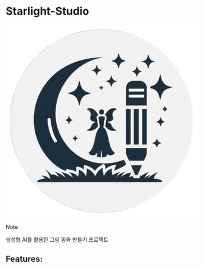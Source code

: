 # Starlight-Studio

![별빛 창작소](/public/logo512.png)

> [!NOTE]
> 생성형 AI를 활용한 그림 동화 만들기 프로젝트

## Features:

